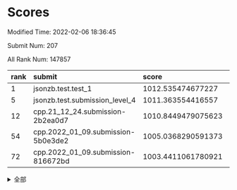 # Scores

Modified Time: 2022-02-06 18:36:45

Submit Num: 207

All Rank Num: 147857

| rank |               submit               |       score        |       sigma        | pk_num |
| :--- | :--------------------------------- | :----------------- | :----------------- | :----- |
| 1    | jsonzb.test.test_1                 | 1012.535474677227  | 0.793758173831203  | 2861   |
| 5    | jsonzb.test.submission_level_4     | 1011.363554416557  | 0.7671474489404925 | 2859   |
| 12   | cpp.21_12_24.submission-2b2ea0d7   | 1010.8449479075623 | 0.7535859485513147 | 2859   |
| 54   | cpp.2022_01_09.submission-5b0e3de2 | 1005.0368290591373 | 0.7265690402885392 | 2856   |
| 72   | cpp.2022_01_09.submission-816672bd | 1003.4411061780921 | 0.7113508716697744 | 2855   |


<details>
<summary>全部</summary>

| rank |                 submit                 |       score        |       sigma        | pk_num |
| :--- | :------------------------------------- | :----------------- | :----------------- | :----- |
| 1    | jsonzb.test.test_1                     | 1012.535474677227  | 0.793758173831203  | 2861   |
| 2    | gobigger.level_3.submission_level_3_5  | 1011.8120572980018 | 0.7908782347064446 | 2859   |
| 3    | gobigger.level_3.submission_level_3_8  | 1011.6316428625055 | 0.7634312531688477 | 2855   |
| 4    | gobigger.level_3.submission_level_3_38 | 1011.5890199670814 | 0.7649760584004954 | 2860   |
| 5    | jsonzb.test.submission_level_4         | 1011.363554416557  | 0.7671474489404925 | 2859   |
| 6    | gobigger.level_3.submission_level_3_13 | 1011.2121024501964 | 0.7696767074519908 | 2860   |
| 7    | gobigger.level_3.submission_level_3_45 | 1011.1906462764942 | 0.7849298515162262 | 2857   |
| 8    | gobigger.level_3.submission_level_3_37 | 1011.1314430128153 | 0.77869620946682   | 2862   |
| 9    | gobigger.level_3.submission_level_3_12 | 1011.0730638959323 | 0.7587131360046684 | 2854   |
| 10   | gobigger.level_3.submission_level_3_46 | 1010.9385868502462 | 0.7657174205266898 | 2853   |
| 11   | gobigger.level_3.submission_level_3_35 | 1010.886627122951  | 0.7536258383943877 | 2853   |
| 12   | cpp.21_12_24.submission-2b2ea0d7       | 1010.8449479075623 | 0.7535859485513147 | 2859   |
| 13   | gobigger.level_3.submission_level_3_19 | 1010.8004267289665 | 0.755863614830191  | 2857   |
| 14   | gobigger.level_3.submission_level_3_30 | 1010.7991476586868 | 0.7877926000175196 | 2860   |
| 15   | gobigger.level_3.submission_level_3_6  | 1010.7953758743287 | 0.7783858816266068 | 2856   |
| 16   | gobigger.level_3.submission_level_3_44 | 1010.748054923057  | 0.753950329444403  | 2859   |
| 17   | gobigger.level_3.submission_level_3_22 | 1010.7290588969591 | 0.742974773151943  | 2854   |
| 18   | gobigger.level_3.submission_level_3_25 | 1010.7062740123944 | 0.7741641229997177 | 2856   |
| 19   | gobigger.level_3.submission_level_3_21 | 1010.5293711179468 | 0.7982066620872397 | 2858   |
| 20   | gobigger.level_3.submission_level_3_43 | 1010.4978031869647 | 0.7911889104375326 | 2854   |
| 21   | gobigger.level_3.submission_level_3_2  | 1010.4849813874571 | 0.741356302681641  | 2854   |
| 22   | gobigger.level_3.submission_level_3_48 | 1010.4719828710421 | 0.7655573609720162 | 2853   |
| 23   | gobigger.level_3.submission_level_3_23 | 1010.4506080031912 | 0.7695922007608751 | 2858   |
| 24   | gobigger.level_3.submission_level_3_32 | 1010.2466539872933 | 0.7629752558078902 | 2858   |
| 25   | gobigger.level_3.submission_level_3_16 | 1010.2299138402157 | 0.7786743317946578 | 2856   |
| 26   | gobigger.level_3.submission_level_3_3  | 1010.1883414716056 | 0.7744653215302734 | 2858   |
| 27   | gobigger.level_3.submission_level_3_49 | 1010.1711904694639 | 0.7593592577964751 | 2851   |
| 28   | gobigger.level_3.submission_level_3_33 | 1010.1016536871018 | 0.7716640055384877 | 2860   |
| 29   | gobigger.level_3.submission_level_3_36 | 1009.8062181414131 | 0.7755964221310747 | 2861   |
| 30   | gobigger.level_3.submission_level_3_15 | 1009.7511809835435 | 0.7594098204787129 | 2857   |
| 31   | gobigger.level_3.submission_level_3_17 | 1009.6801709403335 | 0.7458325927406435 | 2861   |
| 32   | gobigger.level_3.submission_level_3_18 | 1009.613530290374  | 0.7446662575338289 | 2855   |
| 33   | gobigger.level_3.submission_level_3_27 | 1009.6031383814992 | 0.7413731765232594 | 2853   |
| 34   | gobigger.level_3.submission_level_3_42 | 1009.6022221605401 | 0.7711753331914067 | 2857   |
| 35   | gobigger.level_3.submission_level_3_24 | 1009.4990339944201 | 0.7497860008806079 | 2858   |
| 36   | gobigger.level_3.submission_level_3_40 | 1009.4899042701786 | 0.7603667027986332 | 2859   |
| 37   | gobigger.level_3.submission_level_3_39 | 1009.4581248687406 | 0.7587079808609766 | 2856   |
| 38   | gobigger.level_3.submission_level_3_41 | 1009.4453900445751 | 0.7546433193035171 | 2855   |
| 39   | gobigger.level_3.submission_level_3_47 | 1009.4207669389205 | 0.7538753598474054 | 2854   |
| 40   | gobigger.level_3.submission_level_3_4  | 1009.4066715815959 | 0.7451056355453501 | 2859   |
| 41   | gobigger.level_3.submission_level_3_9  | 1009.3665099881995 | 0.7334546411781431 | 2862   |
| 42   | gobigger.level_3.submission_level_3_31 | 1009.356293636315  | 0.7337531091398456 | 2859   |
| 43   | gobigger.level_3.submission_level_3_7  | 1009.2953227226949 | 0.757572319040883  | 2859   |
| 44   | gobigger.level_3.submission_level_3_0  | 1009.2609027582299 | 0.7573961357524391 | 2857   |
| 45   | gobigger.level_3.submission_level_3_11 | 1009.2356638648604 | 0.74468617887143   | 2854   |
| 46   | gobigger.level_3.submission_level_3_1  | 1009.2212051979966 | 0.7498422258734602 | 2850   |
| 47   | gobigger.level_3.submission_level_3_34 | 1009.1853204951178 | 0.746015846470232  | 2857   |
| 48   | gobigger.level_3.submission_level_3_10 | 1008.930892520635  | 0.7439489355178384 | 2852   |
| 49   | gobigger.level_3.submission_level_3_29 | 1008.8652188807424 | 0.7624172127337333 | 2865   |
| 50   | gobigger.level_3.submission_level_3_28 | 1008.8631568436862 | 0.7667703255009269 | 2854   |
| 51   | gobigger.level_3.submission_level_3_14 | 1008.6656072874816 | 0.7541481884159963 | 2856   |
| 52   | gobigger.level_3.submission_level_3_20 | 1008.4878715147562 | 0.7554704365264254 | 2854   |
| 53   | gobigger.level_3.submission_level_3_26 | 1008.4412114509081 | 0.726639557935394  | 2857   |
| 54   | cpp.2022_01_09.submission-5b0e3de2     | 1005.0368290591373 | 0.7265690402885392 | 2856   |
| 55   | gobigger.level_1.submission_level_1_11 | 1005.0156616197759 | 0.7305784531197655 | 2853   |
| 56   | gobigger.level_1.submission_level_1_29 | 1004.9203746749731 | 0.7191043068773778 | 2857   |
| 57   | gobigger.level_1.submission_level_1_39 | 1004.6223096061782 | 0.7153264062043768 | 2851   |
| 58   | gobigger.level_1.submission_level_1_23 | 1004.491478713981  | 0.7148337503104352 | 2855   |
| 59   | gobigger.level_1.submission_level_1_9  | 1004.1770709941094 | 0.7128620664605589 | 2854   |
| 60   | gobigger.level_1.submission_level_1_1  | 1004.1715126547165 | 0.7196601220371611 | 2863   |
| 61   | gobigger.level_1.submission_level_1_28 | 1004.1396231526508 | 0.7215644415446835 | 2861   |
| 62   | gobigger.level_1.submission_level_1_43 | 1003.935476194024  | 0.7316750257382109 | 2852   |
| 63   | gobigger.level_1.submission_level_1_15 | 1003.7851029026717 | 0.723449893757913  | 2861   |
| 64   | gobigger.level_1.submission_level_1_16 | 1003.685491309973  | 0.7087056337110577 | 2861   |
| 65   | gobigger.level_1.submission_level_1_26 | 1003.6816725112499 | 0.7130058701270584 | 2857   |
| 66   | gobigger.level_1.submission_level_1_42 | 1003.6552155168215 | 0.7285050499415695 | 2861   |
| 67   | gobigger.level_1.submission_level_1_33 | 1003.6105098883053 | 0.715589429110548  | 2857   |
| 68   | gobigger.level_1.submission_level_1_31 | 1003.5875042548041 | 0.7285266101963556 | 2852   |
| 69   | gobigger.level_1.submission_level_1_46 | 1003.5558430631422 | 0.7089111555878943 | 2856   |
| 70   | gobigger.level_1.submission_level_1_24 | 1003.468810034311  | 0.7253265277595669 | 2858   |
| 71   | gobigger.level_1.submission_level_1_10 | 1003.4496737397264 | 0.7203478159459705 | 2856   |
| 72   | cpp.2022_01_09.submission-816672bd     | 1003.4411061780921 | 0.7113508716697744 | 2855   |
| 73   | gobigger.level_1.submission_level_1_25 | 1003.4111924409361 | 0.7123255568134568 | 2855   |
| 74   | gobigger.level_1.submission_level_1_22 | 1003.3872885022147 | 0.7289749595257462 | 2856   |
| 75   | gobigger.level_1.submission_level_1_0  | 1003.3798903350036 | 0.7156352526113573 | 2856   |
| 76   | gobigger.level_1.submission_level_1_8  | 1003.3419382196008 | 0.7063704692004867 | 2855   |
| 77   | gobigger.level_1.submission_level_1_5  | 1003.3225994282648 | 0.7246777060362375 | 2854   |
| 78   | gobigger.level_1.submission_level_1_34 | 1003.295552447979  | 0.7244452568381695 | 2855   |
| 79   | gobigger.level_1.submission_level_1_40 | 1003.2765519216256 | 0.7180321503361952 | 2858   |
| 80   | gobigger.level_1.submission_level_1_14 | 1003.2614195940644 | 0.7175920192858183 | 2857   |
| 81   | gobigger.level_1.submission_level_1_44 | 1003.23490107612   | 0.714305753256389  | 2862   |
| 82   | gobigger.level_1.submission_level_1_6  | 1003.1152958963844 | 0.7134931999888646 | 2854   |
| 83   | gobigger.level_1.submission_level_1_17 | 1003.0821471842495 | 0.7147742360264151 | 2855   |
| 84   | gobigger.level_1.submission_level_1_27 | 1003.0668778176205 | 0.7349905591130976 | 2857   |
| 85   | gobigger.level_1.submission_level_1_21 | 1002.9903652674685 | 0.713089248357891  | 2855   |
| 86   | gobigger.level_1.submission_level_1_18 | 1002.9813606156648 | 0.7273352486522473 | 2859   |
| 87   | gobigger.level_1.submission_level_1_37 | 1002.9359138146128 | 0.7156037939394286 | 2860   |
| 88   | gobigger.level_1.submission_level_1_13 | 1002.9232460044709 | 0.7109742690257949 | 2857   |
| 89   | gobigger.level_1.submission_level_1_41 | 1002.8551431349961 | 0.7193120967242398 | 2857   |
| 90   | gobigger.level_1.submission_level_1_19 | 1002.852676788459  | 0.7188363655461391 | 2857   |
| 91   | gobigger.level_1.submission_level_1_49 | 1002.7585017415685 | 0.715252424720913  | 2859   |
| 92   | gobigger.level_1.submission_level_1_12 | 1002.7494479536442 | 0.7198102456801861 | 2857   |
| 93   | gobigger.level_1.submission_level_1_35 | 1002.7117010702444 | 0.7150865296786239 | 2853   |
| 94   | gobigger.level_1.submission_level_1_48 | 1002.690277824203  | 0.7071130091698457 | 2858   |
| 95   | gobigger.level_1.submission_level_1_47 | 1002.6800497339972 | 0.7235914531466234 | 2859   |
| 96   | gobigger.level_1.submission_level_1_2  | 1002.663501164834  | 0.7137631381637071 | 2857   |
| 97   | gobigger.level_1.submission_level_1_7  | 1002.6569984130857 | 0.7126799966271431 | 2853   |
| 98   | gobigger.level_1.submission_level_1_36 | 1002.6457764977092 | 0.7149224476236566 | 2859   |
| 99   | gobigger.level_1.submission_level_1_32 | 1002.6018257137208 | 0.7075817188463299 | 2856   |
| 100  | gobigger.level_1.submission_level_1_3  | 1002.5920493470452 | 0.7082642109478611 | 2860   |
| 101  | gobigger.level_1.submission_level_1_4  | 1001.7097472586996 | 0.7056183611092108 | 2861   |
| 102  | gobigger.level_1.submission_level_1_38 | 1001.6619830573949 | 0.7057353972683543 | 2860   |
| 103  | gobigger.level_1.submission_level_1_30 | 1001.5994744248815 | 0.7107355005154853 | 2853   |
| 104  | gobigger.level_1.submission_level_1_45 | 1001.4464863286757 | 0.7040466088451229 | 2856   |
| 105  | gobigger.level_1.submission_level_1_20 | 1001.3202244956451 | 0.715485245291983  | 2854   |
| 106  | gobigger.random.submission_random_24   | 997.8383498578461  | 0.7070532718082306 | 2860   |
| 107  | gobigger.random.submission_random_25   | 997.6811267463031  | 0.7009811604658014 | 2857   |
| 108  | gobigger.random.submission_random_32   | 997.286749695806   | 0.7035991838208034 | 2859   |
| 109  | gobigger.random.submission_random_48   | 997.051304242141   | 0.7106875576298542 | 2861   |
| 110  | gobigger.random.submission_random_23   | 996.9283817605565  | 0.7157125174587287 | 2853   |
| 111  | gobigger.random.submission_random_28   | 996.9039004662088  | 0.7115518296299789 | 2856   |
| 112  | gobigger.random.submission_random_16   | 996.5902272911756  | 0.7097725183155226 | 2858   |
| 113  | gobigger.random.submission_random_7    | 996.5719884314251  | 0.7052595464914367 | 2854   |
| 114  | gobigger.random.submission_random_46   | 996.5538089911748  | 0.7182962519907288 | 2860   |
| 115  | gobigger.random.submission_random_40   | 996.5435668837309  | 0.7112833829826581 | 2856   |
| 116  | gobigger.random.submission_random_44   | 996.422027653826   | 0.7219003376638942 | 2860   |
| 117  | gobigger.random.submission_random_47   | 996.3723940852349  | 0.6953419791801608 | 2857   |
| 118  | gobigger.random.submission_random_20   | 996.3144717150865  | 0.7113007021958405 | 2861   |
| 119  | gobigger.random.submission_random_13   | 996.3050891554814  | 0.7050630705109181 | 2856   |
| 120  | gobigger.random.submission_random_21   | 996.2536092527581  | 0.6968528680890632 | 2858   |
| 121  | gobigger.random.submission_random_38   | 996.2371152253378  | 0.7117496041853985 | 2862   |
| 122  | gobigger.random.submission_random_0    | 996.2106590452826  | 0.7111111561466903 | 2854   |
| 123  | gobigger.random.submission_random_8    | 996.1616439082837  | 0.7031784377299318 | 2854   |
| 124  | gobigger.random.submission_random_42   | 996.0639191570776  | 0.7089099812371117 | 2859   |
| 125  | gobigger.random.submission_random_3    | 996.0612240381173  | 0.7077839034300564 | 2855   |
| 126  | gobigger.random.submission_random_9    | 996.0223022966906  | 0.7167459599281424 | 2855   |
| 127  | gobigger.random.submission_random_26   | 996.0168638082783  | 0.7061682586657384 | 2858   |
| 128  | gobigger.random.submission_random_41   | 995.9608335952753  | 0.7005479577884581 | 2854   |
| 129  | gobigger.random.submission_random_27   | 995.8462785077564  | 0.7054977562575523 | 2857   |
| 130  | gobigger.random.submission_random_6    | 995.8263215276305  | 0.7009240931320684 | 2862   |
| 131  | gobigger.random.submission_random_39   | 995.825228431523   | 0.7069076127341934 | 2854   |
| 132  | gobigger.random.submission_random_22   | 995.7819099356129  | 0.7234628510424411 | 2859   |
| 133  | gobigger.random.submission_random_35   | 995.7511601254938  | 0.7185689793215453 | 2853   |
| 134  | gobigger.random.submission_random_37   | 995.6630232442171  | 0.7118682664172783 | 2858   |
| 135  | gobigger.random.submission_random_45   | 995.6283860151509  | 0.7113282664736041 | 2849   |
| 136  | gobigger.random.submission_random_19   | 995.5975605411302  | 0.7054380645453999 | 2859   |
| 137  | gobigger.random.submission_random_33   | 995.5761024031585  | 0.7003888000540196 | 2859   |
| 138  | gobigger.random.submission_random_18   | 995.4897556262398  | 0.7043639369323749 | 2861   |
| 139  | gobigger.random.submission_random_11   | 995.4807713254979  | 0.726812127572027  | 2860   |
| 140  | gobigger.random.submission_random_43   | 995.4437923667292  | 0.7163247511292561 | 2857   |
| 141  | gobigger.random.submission_random_31   | 995.402445193161   | 0.7337069411599673 | 2859   |
| 142  | gobigger.random.submission_random_15   | 995.3731790861368  | 0.7119630851224169 | 2858   |
| 143  | gobigger.random.submission_random_2    | 995.3598029989241  | 0.7001420082914815 | 2858   |
| 144  | gobigger.random.submission_random_17   | 995.3442676570106  | 0.7200856342993486 | 2855   |
| 145  | gobigger.random.submission_random_10   | 995.2666035898756  | 0.7164154005050632 | 2856   |
| 146  | gobigger.random.submission_random_49   | 995.1786685119558  | 0.7104612419014407 | 2864   |
| 147  | gobigger.random.submission_random_30   | 995.1417208445363  | 0.7147783251766123 | 2861   |
| 148  | gobigger.random.submission_random_36   | 995.1338828752283  | 0.7202776467184085 | 2858   |
| 149  | gobigger.random.submission_random_5    | 995.0793565129615  | 0.7203779049946415 | 2856   |
| 150  | gobigger.random.submission_random_14   | 994.6516821947267  | 0.7226014295535828 | 2858   |
| 151  | gobigger.random.submission_random_12   | 994.6117693060306  | 0.7216500384813508 | 2861   |
| 152  | gobigger.random.submission_random_1    | 994.6007867940102  | 0.732747454828713  | 2855   |
| 153  | gobigger.random.submission_random_34   | 994.5604537305343  | 0.7182359229114718 | 2859   |
| 154  | gobigger.random.submission_random_29   | 994.503404012539   | 0.6998499022541028 | 2857   |
| 155  | gobigger.level_2.submission_level_2_19 | 994.4738684002817  | 0.728189506356533  | 2861   |
| 156  | gobigger.random.submission_random_4    | 994.0626193890735  | 0.7204217916878753 | 2855   |
| 157  | gobigger.level_2.submission_level_2_16 | 993.9527330184769  | 0.7332647524505151 | 2853   |
| 158  | gobigger.level_2.submission_level_2_37 | 993.8476227630163  | 0.7406292343763771 | 2858   |
| 159  | gobigger.level_2.submission_level_2_12 | 993.5965945653389  | 0.7416977534477349 | 2856   |
| 160  | gobigger.level_2.submission_level_2_13 | 993.5767802235351  | 0.7354576726025863 | 2858   |
| 161  | gobigger.level_2.submission_level_2_1  | 993.4780477012384  | 0.7230601359775125 | 2858   |
| 162  | gobigger.level_2.submission_level_2_23 | 993.3957619795721  | 0.7316232957466202 | 2861   |
| 163  | gobigger.level_2.submission_level_2_45 | 993.2699486524825  | 0.7172748072267027 | 2854   |
| 164  | gobigger.level_2.submission_level_2_48 | 993.2582791332921  | 0.7198640421057672 | 2858   |
| 165  | gobigger.level_2.submission_level_2_28 | 993.2189336997411  | 0.7300596202743053 | 2857   |
| 166  | gobigger.level_2.submission_level_2_36 | 993.2186075365084  | 0.7403472553210972 | 2853   |
| 167  | gobigger.level_2.submission_level_2_42 | 993.1939228663975  | 0.721850734926823  | 2857   |
| 168  | gobigger.level_2.submission_level_2_9  | 993.1307306895468  | 0.7320478550463199 | 2855   |
| 169  | gobigger.level_2.submission_level_2_18 | 993.0659363134381  | 0.726593813622574  | 2857   |
| 170  | gobigger.level_2.submission_level_2_41 | 993.0423635549838  | 0.7234523439209515 | 2857   |
| 171  | gobigger.level_2.submission_level_2_38 | 992.7499420683093  | 0.7395155722449175 | 2857   |
| 172  | gobigger.level_2.submission_level_2_7  | 992.6105605436885  | 0.736895225366863  | 2864   |
| 173  | gobigger.level_2.submission_level_2_24 | 992.4092998662111  | 0.7408824066809302 | 2859   |
| 174  | gobigger.level_2.submission_level_2_44 | 992.3976484253001  | 0.7337987285975031 | 2857   |
| 175  | gobigger.level_2.submission_level_2_49 | 992.3472073514381  | 0.751054291093475  | 2856   |
| 176  | gobigger.level_2.submission_level_2_47 | 992.3245226348228  | 0.7373406361548389 | 2857   |
| 177  | gobigger.level_2.submission_level_2_10 | 992.241366569639   | 0.7338883752697044 | 2862   |
| 178  | gobigger.level_2.submission_level_2_4  | 992.1323170368396  | 0.7403897058665153 | 2855   |
| 179  | gobigger.level_2.submission_level_2_0  | 992.1316222411809  | 0.735881939280137  | 2855   |
| 180  | gobigger.level_2.submission_level_2_26 | 992.1267316751606  | 0.7358149701339769 | 2861   |
| 181  | gobigger.level_2.submission_level_2_17 | 992.0340774772283  | 0.7376316323779964 | 2856   |
| 182  | gobigger.level_2.submission_level_2_14 | 991.9956421388522  | 0.7499788957002707 | 2859   |
| 183  | gobigger.level_2.submission_level_2_31 | 991.9918150887227  | 0.7524267307892105 | 2855   |
| 184  | gobigger.level_2.submission_level_2_20 | 991.9521032219603  | 0.7555906935695181 | 2854   |
| 185  | gobigger.level_2.submission_level_2_39 | 991.9120229836161  | 0.7709674440731803 | 2859   |
| 186  | gobigger.level_2.submission_level_2_30 | 991.8166571438338  | 0.7529043724049536 | 2860   |
| 187  | gobigger.level_2.submission_level_2_25 | 991.7328273457395  | 0.7775027280038805 | 2855   |
| 188  | gobigger.level_2.submission_level_2_33 | 991.5834322726945  | 0.7416345579225715 | 2861   |
| 189  | gobigger.level_2.submission_level_2_11 | 991.5631279869879  | 0.7484071340568865 | 2860   |
| 190  | gobigger.level_2.submission_level_2_8  | 991.5491259124666  | 0.7737745767194365 | 2856   |
| 191  | gobigger.level_2.submission_level_2_3  | 991.5426501437519  | 0.774504763432979  | 2861   |
| 192  | gobigger.level_2.submission_level_2_6  | 991.5074283807041  | 0.7437955126531427 | 2854   |
| 193  | gobigger.level_2.submission_level_2_15 | 991.4884340070964  | 0.7477897730284674 | 2856   |
| 194  | gobigger.level_2.submission_level_2_2  | 991.4868552718037  | 0.7295081828376929 | 2853   |
| 195  | gobigger.level_2.submission_level_2_40 | 991.4573057186451  | 0.7398028028029181 | 2860   |
| 196  | gobigger.level_2.submission_level_2_27 | 991.4299445778778  | 0.7571242652113543 | 2861   |
| 197  | gobigger.level_2.submission_level_2_46 | 991.2121043964554  | 0.7529076595581101 | 2859   |
| 198  | gobigger.level_2.submission_level_2_29 | 991.1822661755346  | 0.7419442763836984 | 2859   |
| 199  | gobigger.level_2.submission_level_2_21 | 991.1274350139906  | 0.77832586331129   | 2859   |
| 200  | gobigger.level_2.submission_level_2_32 | 991.0954635930923  | 0.7467721833922628 | 2855   |
| 201  | gobigger.level_2.submission_level_2_34 | 990.991599870313   | 0.7443058933027237 | 2859   |
| 202  | gobigger.level_2.submission_level_2_43 | 990.8754990530139  | 0.7636243109819911 | 2857   |
| 203  | gobigger.level_2.submission_level_2_22 | 990.8054496558677  | 0.7404533830786308 | 2861   |
| 204  | gobigger.level_2.submission_level_2_5  | 990.7989763503741  | 0.7674536841305785 | 2851   |
| 205  | gobigger.level_2.submission_level_2_35 | 990.4138912469897  | 0.7462363931289477 | 2860   |
| 206  | gobigger.none.submission_none_0        | 975.282768174534   | 1.4534626579738956 | 2855   |
| 207  | gobigger.none.submission_none_1        | 974.5380921088289  | 1.6180874196625612 | 2860   |

</details>